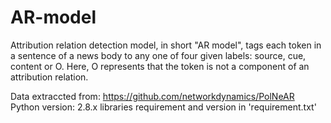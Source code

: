 # AR-model
Attribution relation detection model, in short "AR model", tags each token in a sentence of a news body to any one of four given labels: source, cue, content or O. Here, O represents that the token is not a component of an attribution relation. 

Data extraccted from: https://github.com/networkdynamics/PolNeAR
Python version: 2.8.x
libraries requirement and version in 'requirement.txt'
